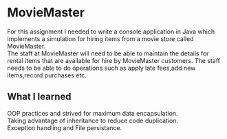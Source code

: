 # MovieMaster
For this assignment I needed to write a console application in Java which 
implements a simulation for hiring items from a movie store called MovieMaster.  
The staff at MovieMaster will need to be able to maintain the details for rental items that are available for 
hire by MovieMaster customers. The staff needs to be able to do operations such as apply late fees,add new items,record purchases etc.

## What I learned
OOP practices and strived for maximum data encapsulation.  
Taking advantage of inheritance to reduce code duplication.  
Exception handling and File persistance.  
